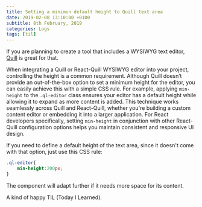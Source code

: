 ```yaml
---
title: Setting a minimun default height to Quill text area
date: 2019-02-08 13:10:00 +0100
subtitle: 8th February, 2019
categories: Logs
tags: [til]
---
```


If you are planning to create a tool that includes a WYSIWYG text editor, [Quill](https://quilljs.com) is great for that.

When integrating a Quill or React-Quill WYSIWYG editor into your project, controlling the height is a common requirement. Although Quill doesn’t provide an out-of-the-box option to set a minimum height for the editor, you can easily achieve this with a simple CSS rule. For example, applying `min-height` to the `.ql-editor` class ensures your editor has a default height while allowing it to expand as more content is added. This technique works seamlessly across Quill and React-Quill, whether you're building a custom content editor or embedding it into a larger application. For React developers specifically, setting `min-height` in conjunction with other React-Quill configuration options helps you maintain consistent and responsive UI design.

If you need to define a default height of the text area, since it doesn't come with that option, just use this CSS rule:

```css
.ql-editor{
    min-height:200px;
}
```

The component will adapt further if it needs more space for its content.

A kind of happy TIL (Today I Learned).